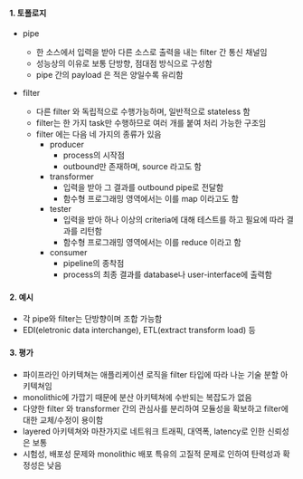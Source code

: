 #### 1. 토폴로지
- pipe
  - 한 소스에서 입력을 받아 다른 소스로 출력을 내는 filter 간 통신 채널임
  - 성능상의 이유로 보통 단방향, 점대점 방식으로 구성함
  - pipe 간의 payload 은 적은 양일수록 유리함
   
- filter
  - 다른 filter 와 독립적으로 수행가능하며, 일반적으로 stateless 함
  - filter는 한 가지 task만 수행하므로 여러 개를 붙여 처리 가능한 구조임
  - filter 에는 다음 네 가지의 종류가 있음
    - producer
      - process의 시작점
      - outbound만 존재하며, source 라고도 함 
    - transformer
      - 입력을 받아 그 결과를 outbound pipe로 전달함
      - 함수형 프로그래밍 영역에서는 이를 map 이라고도 함 
    - tester
      -  입력을 받아 하나 이상의 criteria에 대해 테스트를 하고 필요에 따라 결과를 리턴함
      -  함수형 프로그래밍 영역에서는 이를 reduce 이라고 함
    - consumer
      - pipeline의 종착점
      - process의 최종 결과를 database나 user-interface에 출력함

#### 2. 예시
- 각 pipe와 filter는 단방향이며 조합 가능함
- EDI(eletronic data interchange), ETL(extract transform load) 등

#### 3. 평가
- 파이프라인 아키텍쳐는 애플리케이션 로직을 filter 타입에 따라 나눈 기술 분할 아키텍쳐임
- monolithic에 가깝기 때문에 분산 아키텍쳐에 수반되는 복잡도가 없음
- 다양한 filter 와 transformer 간의 관심사를 분리하여 모듈성을 확보하고 filter에 대한 교체/수정이 용이함
- layered 아키텍쳐와 마찬가지로 네트워크 트래픽, 대역폭, latency로 인한 신뢰성은 보통
- 시험성, 배포성 문제와 monolithic 배포 특유의 고질적 문제로 인하여 탄력성과 확정성은 낮음 
